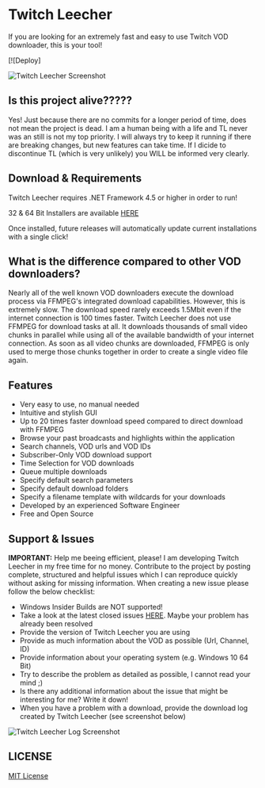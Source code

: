 # Twitch Leecher

If you are looking for an extremely fast and easy to use Twitch VOD downloader, this is your tool!

[![Deploy]

![Twitch Leecher Screenshot](http://www.fakesmilerevolution.com/files/fsr/twitchleecher/tl14.jpg)

## Is this project alive?????

Yes! Just because there are no commits for a longer period of time, does not mean the project is dead. I am a human being with a life and TL never was an still is not my top priority. I will always try to keep it running if there are breaking changes, but new features can take time. If I dicide to discontinue TL (which is very unlikely) you WILL be informed very clearly.

## Download & Requirements

Twitch Leecher requires .NET Framework 4.5 or higher in order to run!

32 & 64 Bit Installers are available [HERE](https://github.com/Franiac/TwitchLeecher/releases)

Once installed, future releases will automatically update current installations with a single click!

## What is the difference compared to other VOD downloaders?

Nearly all of the well known VOD downloaders execute the download process via FFMPEG's integrated download capabilities. However, this is extremely slow. The download speed rarely exceeds 1.5Mbit even if the internet connection is 100 times faster. Twitch Leecher does not use FFMPEG for download tasks at all. It downloads thousands of small video chunks in parallel while using all of the available bandwidth of your internet connection. As soon as all video chunks are downloaded, FFMPEG is only used to merge those chunks together in order to create a single video file again.

## Features

- Very easy to use, no manual needed
- Intuitive and stylish GUI
- Up to 20 times faster download speed compared to direct download with FFMPEG
- Browse your past broadcasts and highlights within the application
- Search channels, VOD urls and VOD IDs
- Subscriber-Only VOD download support
- Time Selection for VOD downloads
- Queue multiple downloads
- Specify default search parameters
- Specify default download folders
- Specify a filename template with wildcards for your downloads
- Developed by an experienced Software Engineer
- Free and Open Source

## Support & Issues

**IMPORTANT:** Help me beeing efficient, please! I am developing Twitch Leecher in my free time for no money. Contribute to the project by posting complete, structured and helpful issues which I can reproduce quickly without asking for missing information. When creating a new issue please follow the below checklist:

- Windows Insider Builds are NOT supported!
- Take a look at the latest closed issues [HERE](https://github.com/Franiac/TwitchLeecher/issues?q=is%3Aissue+is%3Aclosed). Maybe your problem has already been resolved
- Provide the version of Twitch Leecher you are using
- Provide as much information about the VOD as possible (Url, Channel, ID)
- Provide information about your operating system (e.g. Windows 10 64 Bit)
- Try to describe the problem as detailed as possible, I cannot read your mind ;)
- Is there any additional information about the issue that might be interesting for me? Write it down!
- When you have a problem with a download, provide the download log created by Twitch Leecher (see screenshot below)

![Twitch Leecher Log Screenshot](http://www.fakesmilerevolution.com/files/fsr/twitchleecher/tl14log.jpg)

## LICENSE
[MIT License](https://github.com/Franiac/TwitchLeecher/blob/master/LICENSE)
